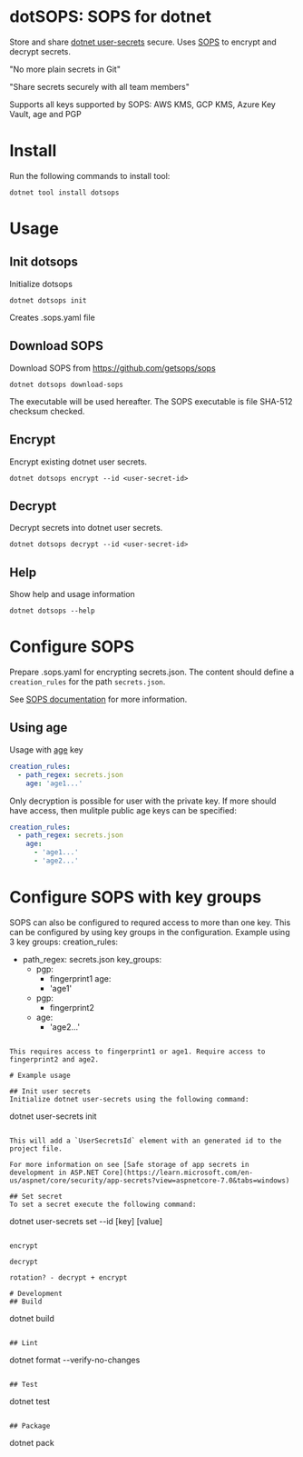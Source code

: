 # dotSOPS: SOPS for dotnet
Store and share [dotnet user-secrets](https://learn.microsoft.com/en-us/aspnet/core/security/app-secrets) secure. Uses [SOPS](https://github.com/mozilla/sops) to encrypt and decrypt secrets.

"No more plain secrets in Git"

"Share secrets securely with all team members"

Supports all keys supported by SOPS: AWS KMS, GCP KMS, Azure Key Vault, age and PGP


# Install
Run the following commands to install tool:
```
dotnet tool install dotsops
```

# Usage

## Init dotsops
Initialize dotsops
```
dotnet dotsops init
```

Creates .sops.yaml file

## Download SOPS
Download SOPS from https://github.com/getsops/sops
```
dotnet dotsops download-sops
```

The executable will be used hereafter. The SOPS executable is file SHA-512 checksum checked.

## Encrypt
Encrypt existing dotnet user secrets.
```
dotnet dotsops encrypt --id <user-secret-id>
```

## Decrypt
Decrypt secrets into dotnet user secrets.
```
dotnet dotsops decrypt --id <user-secret-id>
```

## Help
Show help and usage information
```
dotnet dotsops --help
```

# Configure SOPS
Prepare .sops.yaml for encrypting secrets.json. The content should define a `creation_rules` for the path `secrets.json`.

See [SOPS documentation](https://github.com/getsops/sops#using-sops-yaml-conf-to-select-kms-pgp-for-new-files) for more information.

## Using age
Usage with [age](https://github.com/FiloSottile/age) key
``` yaml
creation_rules:
  - path_regex: secrets.json
    age: 'age1...'
```

Only decryption is possible for user with the private key. If more should have access, then mulitple public age keys can be specified:
``` yaml
creation_rules:
  - path_regex: secrets.json
    age:
      - 'age1...'
      - 'age2...'
```

# Configure SOPS with key groups
SOPS can also be configured to requred access to more than one key. This can be configured by using key groups in the configuration.
Example using 3 key groups:
creation_rules:
  - path_regex: secrets.json
    key_groups:
      - pgp:
          - fingerprint1
        age:
          - 'age1'
      - pgp:
          - fingerprint2
      - age:
          - 'age2...'
```

This requires access to fingerprint1 or age1. Require access to fingerprint2 and age2.

# Example usage

## Init user secrets
Initialize dotnet user-secrets using the following command:
```
dotnet user-secrets init
```

This will add a `UserSecretsId` element with an generated id to the project file.

For more information on see [Safe storage of app secrets in development in ASP.NET Core](https://learn.microsoft.com/en-us/aspnet/core/security/app-secrets?view=aspnetcore-7.0&tabs=windows)

## Set secret
To set a secret execute the following command:
```
dotnet user-secrets set --id <user-secret-id> [key] [value]
```

encrypt

decrypt

rotation? - decrypt + encrypt

# Development
## Build
```
dotnet build
```

## Lint
```
dotnet format --verify-no-changes
```

## Test
```
dotnet test
```

## Package
```
dotnet pack
```
